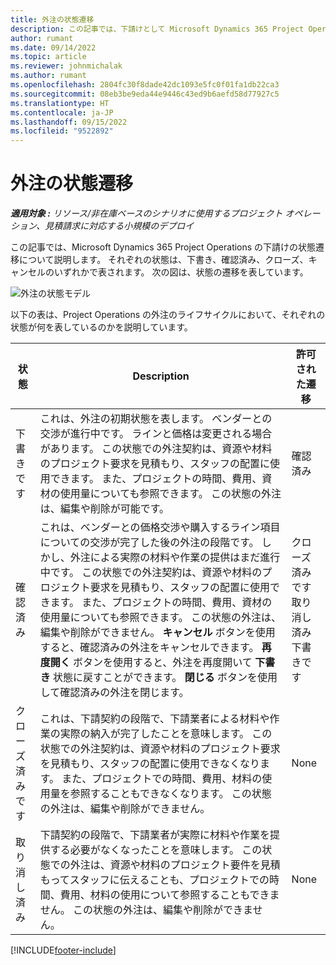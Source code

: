 ```yaml
---
title: 外注の状態遷移
description: この記事では、下請けとして Microsoft Dynamics 365 Project Operations の下請けにおける、状態遷移について説明します。
author: rumant
ms.date: 09/14/2022
ms.topic: article
ms.reviewer: johnmichalak
ms.author: rumant
ms.openlocfilehash: 2804fc30f8dade42dc1093e5fc0f01fa1db22ca3
ms.sourcegitcommit: 08eb3be9eda44e9446c43ed9b6aefd58d77927c5
ms.translationtype: HT
ms.contentlocale: ja-JP
ms.lasthandoff: 09/15/2022
ms.locfileid: "9522892"
---
```

# <a name="state-transitions-on-a-subcontract"></a>外注の状態遷移 

_**適用対象 :** リソース/非在庫ベースのシナリオに使用するプロジェクト オペレーション、見積請求に対応する小規模のデプロイ_

この記事では、Microsoft Dynamics 365 Project Operations の下請けの状態遷移について説明します。 それぞれの状態は、下書き、確認済み、クローズ、キャンセルのいずれかで表されます。 次の図は、状態の遷移を表しています。

![外注の状態モデル](../media/SubconStates.png)  

以下の表は、Project Operations の外注のライフサイクルにおいて、それぞれの状態が何を表しているのかを説明しています。

| 状態 | Description | 許可された遷移 |
| --- | --- | --- |
| 下書きです | これは、外注の初期状態を表します。 ベンダーとの交渉が進行中です。 ラインと価格は変更される場合があります。 この状態での外注契約は、資源や材料のプロジェクト要求を見積もり、スタッフの配置に使用できます。 また、プロジェクトの時間、費用、資材の使用量についても参照できます。 この状態の外注は、編集や削除が可能です。 | 確認済み |
| 確認済み | これは、ベンダーとの価格交渉や購入するライン項目についての交渉が完了した後の外注の段階です。 しかし、外注による実際の材料や作業の提供はまだ進行中です。 この状態での外注契約は、資源や材料のプロジェクト要求を見積もり、スタッフの配置に使用できます。 また、プロジェクトの時間、費用、資材の使用量についても参照できます。 この状態の外注は、編集や削除ができません。 **キャンセル** ボタンを使用すると、確認済みの外注をキャンセルできます。 **再度開く** ボタンを使用すると、外注を再度開いて **下書き** 状態に戻すことができます。 **閉じる** ボタンを使用して確認済みの外注を閉じます。 | クローズ済みです <br> 取り消し済み <br> 下書きです |
| クローズ済みです | これは、下請契約の段階で、下請業者による材料や作業の実際の納入が完了したことを意味します。 この状態での外注契約は、資源や材料のプロジェクト要求を見積もり、スタッフの配置に使用できなくなります。 また、プロジェクトでの時間、費用、材料の使用量を参照することもできなくなります。 この状態の外注は、編集や削除ができません。 | None |
| 取り消し済み | 下請契約の段階で、下請業者が実際に材料や作業を提供する必要がなくなったことを意味します。 この状態での外注は、資源や材料のプロジェクト要件を見積もってスタッフに伝えることも、プロジェクトでの時間、費用、材料の使用について参照することもできません。 この状態の外注は、編集や削除ができません。 | None |


[!INCLUDE[footer-include](../../includes/footer-banner.md)]
